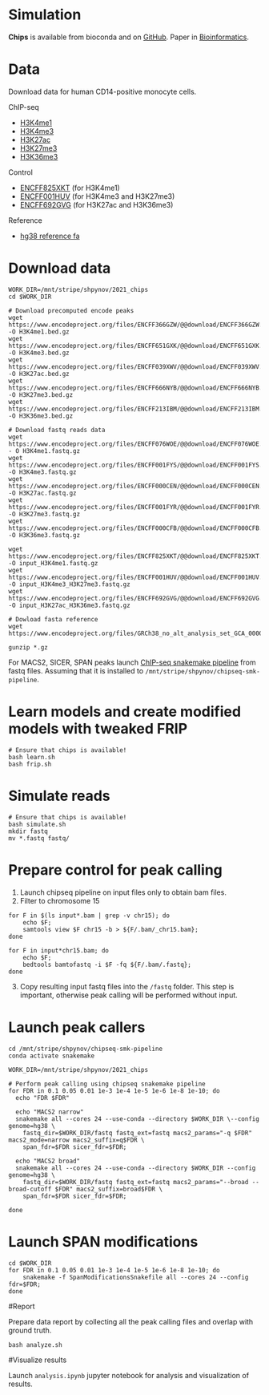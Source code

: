 Simulation
==========

**Chips** is available from bioconda and on [GitHub](https://github.com/gymreklab/chips).
Paper in [Bioinformatics](https://link.springer.com/article/10.1186/s12859-021-04097-5).

# Data
Download data for human CD14-positive monocyte cells.

ChIP-seq
* [H3K4me1](https://www.encodeproject.org/files/ENCFF076WOE/)
* [H3K4me3](https://www.encodeproject.org/files/ENCFF001FYS/)
* [H3K27ac](https://www.encodeproject.org/files/ENCFF000CEN/)
* [H3K27me3](https://www.encodeproject.org/files/ENCFF001FYR/)
* [H3K36me3](https://www.encodeproject.org/files/ENCFF000CFB/)

Control
* [ENCFF825XKT](https://www.encodeproject.org/files/ENCFF825XKT/) (for H3K4me1)
* [ENCFF001HUV](https://www.encodeproject.org/files/ENCFF001HUV/) (for H3K4me3 and H3K27me3)
* [ENCFF692GVG](https://www.encodeproject.org/files/ENCFF692GVG/) (for H3K27ac and H3K36me3)

Reference
* [hg38 reference fa](https://www.encodeproject.org/files/GRCh38_no_alt_analysis_set_GCA_000001405.15/)

# Download data
```
WORK_DIR=/mnt/stripe/shpynov/2021_chips
cd $WORK_DIR

# Download precomputed encode peaks
wget https://www.encodeproject.org/files/ENCFF366GZW/@@download/ENCFF366GZW.bed.gz -O H3K4me1.bed.gz
wget https://www.encodeproject.org/files/ENCFF651GXK/@@download/ENCFF651GXK.bed.gz -O H3K4me3.bed.gz  
wget https://www.encodeproject.org/files/ENCFF039XWV/@@download/ENCFF039XWV.bed.gz -O H3K27ac.bed.gz
wget https://www.encodeproject.org/files/ENCFF666NYB/@@download/ENCFF666NYB.bed.gz -O H3K27me3.bed.gz      
wget https://www.encodeproject.org/files/ENCFF213IBM/@@download/ENCFF213IBM.bed.gz -O H3K36me3.bed.gz

# Download fastq reads data 
wget https://www.encodeproject.org/files/ENCFF076WOE/@@download/ENCFF076WOE.fastq.gz - O H3K4me1.fastq.gz
wget https://www.encodeproject.org/files/ENCFF001FYS/@@download/ENCFF001FYS.fastq.gz -O H3K4me3.fastq.gz
wget https://www.encodeproject.org/files/ENCFF000CEN/@@download/ENCFF000CEN.fastq.gz -O H3K27ac.fastq.gz
wget https://www.encodeproject.org/files/ENCFF001FYR/@@download/ENCFF001FYR.fastq.gz -O H3K27me3.fastq.gz      
wget https://www.encodeproject.org/files/ENCFF000CFB/@@download/ENCFF000CFB.fastq.gz -O H3K36me3.fastq.gz
 
wget https://www.encodeproject.org/files/ENCFF825XKT/@@download/ENCFF825XKT.fastq.gz -O input_H3K4me1.fastq.gz
wget https://www.encodeproject.org/files/ENCFF001HUV/@@download/ENCFF001HUV.fastq.gz -O input_H3K4me3_H3K27me3.fastq.gz
wget https://www.encodeproject.org/files/ENCFF692GVG/@@download/ENCFF692GVG.fastq.gz -O input_H3K27ac_H3K36me3.fastq.gz

# Dowload fasta reference
wget https://www.encodeproject.org/files/GRCh38_no_alt_analysis_set_GCA_000001405.15/@@download/GRCh38_no_alt_analysis_set_GCA_000001405.15.fasta.gz 

gunzip *.gz
```

For MACS2, SICER, SPAN peaks launch [ChIP-seq snakemake pipeline](https://github.com/JetBrains-Research/chipseq-smk-pipeline) from fastq files.
Assuming that it is installed to `/mnt/stripe/shpynov/chipseq-smk-pipeline`.


# Learn models and create modified models with tweaked FRIP

```
# Ensure that chips is available!
bash learn.sh
bash frip.sh
```

# Simulate reads

```
# Ensure that chips is available!
bash simulate.sh
mkdir fastq
mv *.fastq fastq/
```

# Prepare control for peak calling 

1. Launch chipseq pipeline on input files only to obtain bam files. 
2. Filter to chromosome 15
```
for F in $(ls input*.bam | grep -v chr15); do 
    echo $F; 
    samtools view $F chr15 -b > ${F/.bam/_chr15.bam}; 
done
 
for F in input*chr15.bam; do 
    echo $F; 
    bedtools bamtofastq -i $F -fq ${F/.bam/.fastq}; 
done
```
3. Copy resulting input fastq files into the `/fastq` folder.
   This step is important, otherwise peak calling will be performed without input.

# Launch peak callers
```
cd /mnt/stripe/shpynov/chipseq-smk-pipeline
conda activate snakemake

WORK_DIR=/mnt/stripe/shpynov/2021_chips

# Perform peak calling using chipseq snakemake pipeline
for FDR in 0.1 0.05 0.01 1e-3 1e-4 1e-5 1e-6 1e-8 1e-10; do
  echo "FDR $FDR"
  
  echo "MACS2 narrow"
  snakemake all --cores 24 --use-conda --directory $WORK_DIR \--config genome=hg38 \
    fastq_dir=$WORK_DIR/fastq fastq_ext=fastq macs2_params="-q $FDR" macs2_mode=narrow macs2_suffix=q$FDR \
    span_fdr=$FDR sicer_fdr=$FDR;
  
  echo "MACS2 broad"
  snakemake all --cores 24 --use-conda --directory $WORK_DIR --config genome=hg38 \
    fastq_dir=$WORK_DIR/fastq fastq_ext=fastq macs2_params="--broad --broad-cutoff $FDR" macs2_suffix=broad$FDR \
    span_fdr=$FDR sicer_fdr=$FDR;
  
done
```


# Launch SPAN modifications

```
cd $WORK_DIR
for FDR in 0.1 0.05 0.01 1e-3 1e-4 1e-5 1e-6 1e-8 1e-10; do 
    snakemake -f SpanModificationsSnakefile all --cores 24 --config fdr=$FDR; 
done
```


#Report

Prepare data report by collecting all the peak calling files and overlap with ground truth. 
```
bash analyze.sh
```

#Visualize results

Launch `analysis.ipynb` jupyter notebook for analysis and visualization of results.
